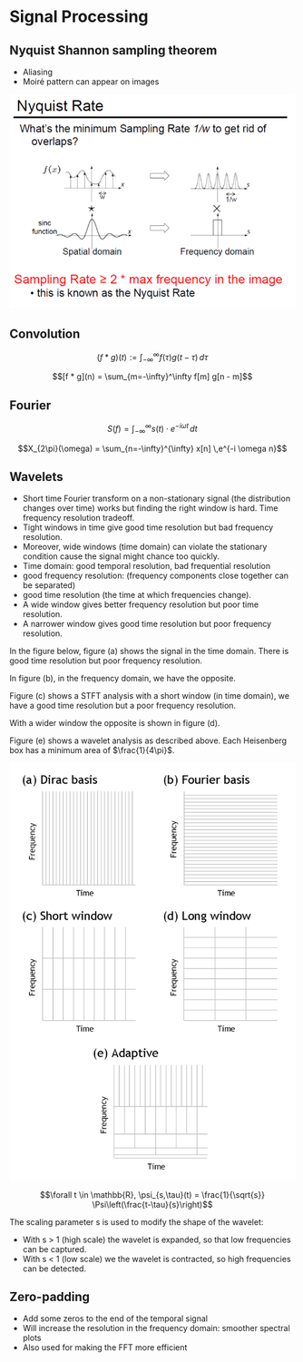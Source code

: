 # Signal Processing

## Nyquist Shannon sampling theorem

- Aliasing
- Moiré pattern can appear on images

![nyquist shannon](nyquist-shannon-sampling-theorem.PNG)

## Convolution

$$(f * g)(t) := \int_{-\infty}^\infty f(\tau) g(t - \tau) \, d\tau$$

$$[f * g](n) = \sum_{m=-\infty}^\infty f[m] g[n - m]$$

## Fourier

$$S(f) = \int_{-\infty}^{\infty} s(t) \cdot e^{- i\omega t} \, dt$$

$$X_{2\pi}(\omega) = \sum_{n=-\infty}^{\infty} x[n] \,e^{-i \omega n}$$

## Wavelets

- Short time Fourier transform on a non-stationary signal (the distribution changes over time) works but finding the right window is hard. Time frequency resolution tradeoff.
- Tight windows in time give good time resolution but bad frequency resolution.
- Moreover, wide windows (time domain) can violate the stationary condition cause the signal might chance too quickly.
- Time domain: good temporal resolution, bad frequential resolution
- good frequency resolution: (frequency components close together can be separated)
- good time resolution (the time at which frequencies change).
- A wide window gives better frequency resolution but poor time resolution.
- A narrower window gives good time resolution but poor frequency resolution.

In the figure below, figure (a) shows the signal in the time domain. There is good time resolution but poor frequency resolution.

In figure (b), in the frequency domain, we have the opposite.

Figure (c) shows a STFT analysis with a short window (in time domain), we have a good time resolution but a poor frequency resolution.

With a wider window the opposite is shown in figure (d).

Figure (e) shows a wavelet analysis as described above. Each Heisenberg box has a minimum area of $\frac{1}{4\pi}$.

![Boîtes de Heisenberg pour différentes méthodes d’analyse de signaux](time-freq-resolution-boxes.png)

$$\forall t \in \mathbb{R}, \psi_{s,\tau}(t) = \frac{1}{\sqrt{s}} \Psi\left(\frac{t-\tau}{s}\right)$$

The scaling parameter s is used to modify the shape of the wavelet:

- With s > 1 (high scale) the wavelet is expanded, so that low frequencies can be captured.
- With s < 1 (low scale) we the wavelet is contracted, so high frequencies can be detected.

## Zero-padding

- Add some zeros to the end of the temporal signal
- Will increase the resolution in the frequency domain: smoother spectral plots
- Also used for making the FFT more efficient
